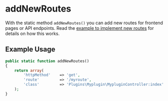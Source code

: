 #  addNewRoutes

With the static method `addNewRoutes()` you can add new routes for frontend pages or API endpoints. Read the [example to implement new routes](/plugin-developers/examples/routes) for details on how this works. 

## Example Usage

```php
public static function addNewRoutes()
{
    return array(
        'httpMethod'    => 'get', 
        'route'         => '/myroute', 
        'class'         => 'Plugins\Myplugin\MypluginController:index'
    );
}
```

